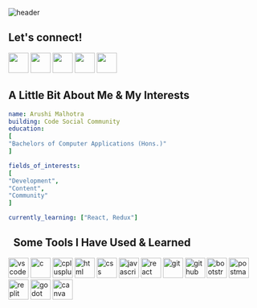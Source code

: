 ![header](https://capsule-render.vercel.app/api?type=wave&color=auto&height=300&section=header&text=Hey%20there!&fontSize=90)

<h2>Let's connect!</h2>

<a href="https://www.linkedin.com/in/malhotra-arushi/"><img height="40" src="https://img.shields.io/badge/linkedin-%230077B5.svg?style=for-the-badge&logo=linkedin&logoColor=white"></a>
<a href="https://twitter.com/arushi_2610"><img height="40" src="https://img.shields.io/badge/X-%23000000.svg?style=for-the-badge&logo=X&logoColor=white"></a>
<a href="https://discord.com/users/754050196907884664"><img height="40" src="https://img.shields.io/badge/Discord-%235865F2.svg?style=for-the-badge&logo=discord&logoColor=white"></a>
<a href="https://arushi.hashnode.dev/"><img height="40" src="https://img.shields.io/badge/Hashnode-2962FF?style=for-the-badge&logo=hashnode&logoColor=white"></a>
<a href="mailto:arushimalhotra2610@gmail.com"><img height="40" src="https://img.shields.io/badge/Gmail-D14836?style=for-the-badge&logo=gmail&logoColor=white"></a>


<h2>A Little Bit About Me & My Interests</h2>

```yaml
name: Arushi Malhotra
building: Code Social Community
education:
[
"Bachelors of Computer Applications (Hons.)"
]

fields_of_interests:
[
"Development",
"Content",
"Community"
]

currently_learning: ["React, Redux"]
```

<h2> &nbsp; Some Tools I Have Used & Learned</h2>
<p align="left">
<img src="https://cdn.jsdelivr.net/gh/devicons/devicon@latest/icons/vscode/vscode-original.svg" alt="vscode" height="40" width="40"/>
<img src="https://cdn.jsdelivr.net/gh/devicons/devicon@latest/icons/c/c-original.svg" alt="c" height="40" width="40"/>
<img src="https://cdn.jsdelivr.net/gh/devicons/devicon@latest/icons/cplusplus/cplusplus-original.svg" alt="cplusplus" height="40" width="40"/>
<img src="https://cdn.jsdelivr.net/gh/devicons/devicon@latest/icons/html5/html5-original.svg" alt="html" height="40" width="40"/>
<img src="https://cdn.jsdelivr.net/gh/devicons/devicon@latest/icons/css3/css3-original.svg" alt="css" height="40" width="40"/>
<img src="https://cdn.jsdelivr.net/gh/devicons/devicon@latest/icons/javascript/javascript-original.svg" alt="javascript" height="40" width="40"/>
<img src="https://cdn.jsdelivr.net/gh/devicons/devicon@latest/icons/react/react-original.svg" alt="react" height="40" width="40"/>
<img src="https://cdn.jsdelivr.net/gh/devicons/devicon@latest/icons/git/git-original.svg" alt="git" height="40" width="40"/>
<img src="https://cdn.jsdelivr.net/gh/devicons/devicon@latest/icons/github/github-original.svg" alt="github" height="40" width="40"/>
<img src="https://cdn.jsdelivr.net/gh/devicons/devicon@latest/icons/bootstrap/bootstrap-original.svg" alt="bootstrap" height="40" width="40"/>
<img src="https://cdn.jsdelivr.net/gh/devicons/devicon@latest/icons/postman/postman-original.svg" alt="postman" height="40" width="40"/>
<img src="https://cdn.jsdelivr.net/gh/devicons/devicon@latest/icons/replit/replit-original.svg" alt="replit" height="40" width="40"/>
<img src="https://cdn.jsdelivr.net/gh/devicons/devicon@latest/icons/godot/godot-original.svg" alt="godot" height="40" width="40"/>
<img src="https://cdn.jsdelivr.net/gh/devicons/devicon@latest/icons/canva/canva-original.svg" alt="canva" height="40" width="40"/>
</p>
          
<!--
Canva, hackerrank, leetcode, coursera, freecodecamp, geeksforgeeks, godot, vscode, c++, c, js, html, css,
-->
